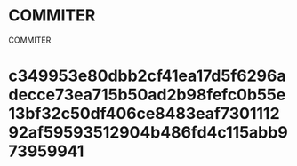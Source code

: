 # COMMITER
COMMITER






# c349953e80dbb2cf41ea17d5f6296adecce73ea715b50ad2b98fefc0b55e13bf32c50df406ce8483eaf730111292af59593512904b486fd4c115abb973959941
